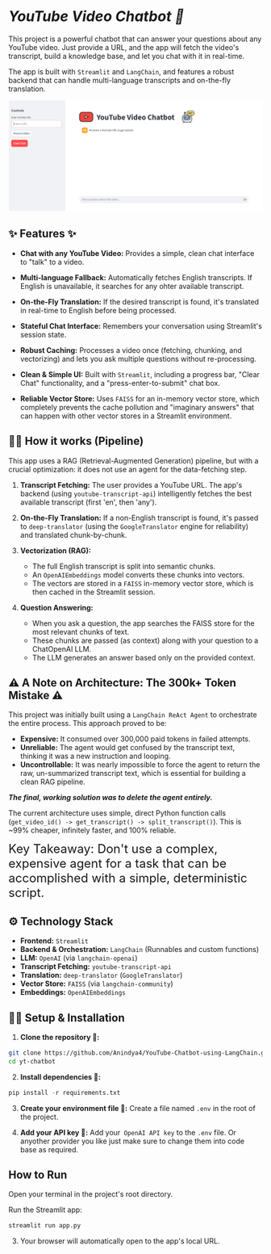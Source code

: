 # ***YouTube Video Chatbot 🤖***


This project is a powerful chatbot that can answer your questions about any YouTube video. Just provide a URL, and the app will fetch the video's transcript, build a knowledge base, and let you chat with it in real-time.

The app is built with `Streamlit` and `LangChain`, and features a robust backend that can handle multi-language transcripts and on-the-fly translation.

![Image](image/ui_w.png)

## **✨ Features ✨**

- **Chat with any YouTube Video:** Provides a simple, clean chat interface to "talk" to a video.

- **Multi-language Fallback:** Automatically fetches English transcripts. If English is unavailable, it searches for any ohter available transcript.

- **On-the-Fly Translation:** If the desired transcript is found, it's translated in real-time to English before being processed.

- **Stateful Chat Interface:** Remembers your conversation using Streamlit's session state.

- **Robust Caching:** Processes a video once (fetching, chunking, and vectorizing) and lets you ask multiple questions without re-processing.

- **Clean & Simple UI:** Built with `Streamlit`, including a progress bar, "Clear Chat" functionality, and a "press-enter-to-submit" chat box.

- **Reliable Vector Store:** Uses `FAISS` for an in-memory vector store, which completely prevents the cache pollution and "imaginary answers" that can happen with other vector stores in a Streamlit environment.


## **👩‍💻 How it works (Pipeline)**
This app uses a RAG (Retrieval-Augmented Generation) pipeline, but with a crucial optimization: it does not use an agent for the data-fetching step.

1. **Transcript Fetching:** The user provides a YouTube URL. The app's backend (using `youtube-transcript-api`) intelligently fetches the best available transcript (first 'en', then 'any').

2. **On-the-Fly Translation:** If a non-English transcript is found, it's passed to `deep-translator` (using the `GoogleTranslator` engine for reliability) and translated chunk-by-chunk.

3. **Vectorization (RAG):**
    - The full English transcript is split into semantic chunks.
    - An `OpenAIEmbeddings` model converts these chunks into vectors.
    - The vectors are stored in a `FAISS` in-memory vector store, which is then cached in the Streamlit session.

4. **Question Answering:**
    - When you ask a question, the app searches the FAISS store for the most relevant chunks of text.
    - These chunks are passed (as context) along with your question to a ChatOpenAI LLM.
    - The LLM generates an answer based only on the provided context.


## **⚠️ A Note on Architecture: The 300k+ Token Mistake ⚠️**
This project was initially built using a `LangChain ReAct Agent` to orchestrate the entire process. This approach proved to be:

- **Expensive:** It consumed over 300,000 paid tokens in failed attempts.
- **Unreliable:** The agent would get confused by the transcript text, thinking it was a new instruction and looping.
- **Uncontrollable:** It was nearly impossible to force the agent to return the raw, un-summarized transcript text, which is essential for building a clean RAG pipeline.  

***The final, working solution was to delete the agent entirely.***


The current architecture uses simple, direct Python function calls (`get_video_id() -> get_transcript() -> split_transcript()`). This is ~99% cheaper, infinitely faster, and 100% reliable.


<span style="font-size:24px;">Key Takeaway: Don't use a complex, expensive agent for a task that can be accomplished with a simple, deterministic script.</span>


## **⚙️ Technology Stack**

- **Frontend:** `Streamlit`  
- **Backend & Orchestration:** `LangChain` (Runnables and custom functions)  
- **LLM:** `OpenAI` (via `langchain-openai`)  
- **Transcript Fetching:** `youtube-transcript-api`  
- **Translation:** `deep-translator` (`GoogleTranslator`)  
- **Vector Store:** `FAISS` (via `langchain-community`)  
- **Embeddings:** `OpenAIEmbeddings`  

## **👩‍💻 Setup & Installation**

1. **Clone the repository 🧬:**
```bash
git clone https://github.com/Anindya4/YouTube-Chatbot-using-LangChain.git
cd yt-chatbot
```

2. **Install dependencies 📩:**
```python
pip install -r requirements.txt
```

3. **Create your environment file 📂:** Create a file named `.env` in the root of the project.
 
4. **Add your API key 🔑:** Add your` OpenAI API key` to the `.env` file. Or anyother provider you like just make sure to change them into code base as required.


## **How to Run**

Open your terminal in the project's root directory.

Run the Streamlit app:
```python
streamlit run app.py
```
3. Your browser will automatically open to the app's local URL.
